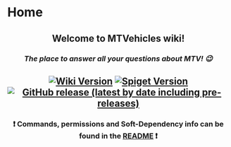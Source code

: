# Home

<div align="center">

## Welcome to MTVehicles wiki!
### _The place to answer all your questions about MTV! 😉_

<a href="https://www.spigotmc.org/resources/80910/"><img alt="Wiki Version" src="https://img.shields.io/badge/wiki--version-v2.3.0-yellow"></a>
<a href="https://www.spigotmc.org/resources/80910/"><img alt="Spiget Version" src="https://img.shields.io/spiget/version/80910?label=version"></a>
<a href="https://github.com/Zettovec/MinetopiaVehicles/releases"><img alt="GitHub release (latest by date including pre-releases)" src="https://img.shields.io/github/v/release/Zettovec/MinetopiaVehicles?include_prereleases&label=pre-release"></a>
---

### ❗ Commands, permissions and Soft-Dependency info can be found in the [README](https://github.com/GamerJoep/MinetopiaVehicles/edit/master/README.md) ❗

</div>
